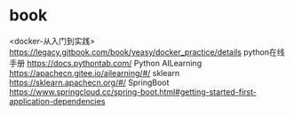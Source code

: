 # book
<docker-从入门到实践> 
https://legacy.gitbook.com/book/yeasy/docker_practice/details 
python在线手册 
https://docs.pythontab.com/ 
Python AILearning 
https://apachecn.gitee.io/ailearning/#/ 
sklearn 
https://sklearn.apachecn.org/#/ 
SpringBoot 
https://www.springcloud.cc/spring-boot.html#getting-started-first-application-dependencies 

